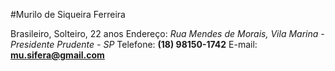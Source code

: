 #Murilo de Siqueira Ferreira

Brasileiro, Solteiro, 22 anos
Endereço: *Rua	Mendes	de	Morais,	Vila	Marina	-	Presidente	Prudente	-	SP*
Telefone: **(18)	98150-1742**
E-mail: **mu.sifera@gmail.com**




